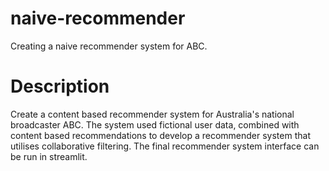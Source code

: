 # naive-recommender
Creating a naive recommender system for ABC.

# Description
Create a content based recommender system for Australia's national broadcaster ABC. The system used fictional user data, combined with content based recommendations to develop a recommender system that utilises collaborative filtering. The final recommender system interface can be run in streamlit.
